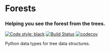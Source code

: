 # Forests
### Helping you see the forest from the trees.

[![Code style: black](https://img.shields.io/badge/code%20style-black-000000.svg)](https://github.com/ambv/black)
[![Build Status](https://travis-ci.org/JHowell45/Forests.svg?branch=master)](https://travis-ci.org/JHowell45/Forests)
[![codecov](https://codecov.io/gh/JHowell45/Forests/branch/master/graph/badge.svg)](https://codecov.io/gh/JHowell45/Forests)

Python data types for tree data structures.
